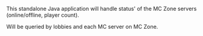 This standalone Java application will handle status' of the MC Zone servers (online/offline, player count).

Will be queried by lobbies and each MC server on MC Zone.